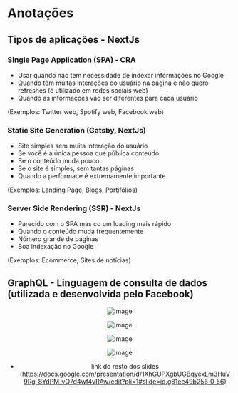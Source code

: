 # Anotações

## Tipos de aplicações - NextJs

### Single Page Application (SPA) - CRA

- Usar quando não tem necessidade de indexar informações no Google
- Quando têm muitas interações do usuário na página e não quero refreshes (é utilizado em redes sociais web)
- Quando as informações vão ser diferentes para cada usuário

(Exemplos: Twitter web, Spotify web, Facebook web)
### Static Site Generation (Gatsby, NextJs)

- Site simples sem muita interação do usuário
- Se você é a única pessoa que pública conteúdo
- Se o conteúdo muda pouco
- Se o site é simples, sem tantas páginas
- Quando a performace é extremamente importante

(Exemplos: Landing Page, Blogs, Portifólios)

### Server Side Rendering (SSR) - NextJs

- Parecido com o SPA mas co um loading mais rápido
- Quando o conteúdo muda frequentemente
- Número grande de páginas
- Boa indexação no Google

(Exemplos: Ecommerce, Sites de notícias)

## GraphQL - Linguagem de consulta de dados (utilizada e desenvolvida pelo Facebook)

<div align="center">

  ![image](https://github.com/user-attachments/assets/41c07b7a-cb8c-45ba-8033-283b7403d9e4)

  ![image](https://github.com/user-attachments/assets/255ea7de-c859-4815-b21d-f6f41c2dcb76)

  ![image](https://github.com/user-attachments/assets/b4c17784-efde-402c-bed1-4f8b0e0c51fe)
  
  ![image](https://github.com/user-attachments/assets/3fe3d755-1dcd-4c1f-aee1-2a3e71ede5f5)

  - link do resto dos slides (https://docs.google.com/presentation/d/1XhGUPXgbUGBqyexLm3HuV9Rg-8YdPM_vQ7d4wf4vRAw/edit?pli=1#slide=id.g81ee49b256_0_56)
</div>
